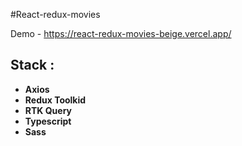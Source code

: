 #React-redux-movies

Demo - https://react-redux-movies-beige.vercel.app/

## Stack : 
+ **Axios**
+ **Redux Toolkid**
+ **RTK Query**
+ **Typescript**
+ **Sass**

